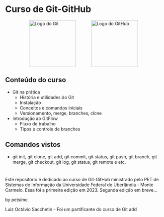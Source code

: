 # Curso de Git-GitHub

<div style="display: flex; justify-content: center;">
  <img src="https://git-scm.com/images/logos/downloads/Git-Icon-1788C.png" alt="Logo do Git" style="width: 150px; height: auto; margin-right: 50px;">
  <img src="https://github.githubassets.com/images/modules/logos_page/Octocat.png" alt="Logo do GitHub" style="width: 150px; height: auto;">
</div>

## Conteúdo do curso

- Git na prática
  - História e utilidades do Git
  - Instalação
  - Conceitos e comandos iniciais
  - Versionamento, merge, branches, clone
- Introdução ao GitFlow
  - Fluxo de trabalho
  - Tipos e controle de branches

## Comandos vistos

- git init, git clone, git add, git commit, git status, git push, git branch, git merge, git checkout, git log, git status, git remote e etc.

#

Este repositório é dedicado ao curso de Git-GitHub ministrado pelo PET de Sistemas de Informação da Universidade Federal de Uberlândia - Monte Carmelo.
Essa foi a primeira edição em 2023. Segunda edição em breve...

by petsimc

Luiz Octávio Sacchetin - Foi um partificante do curso de Git
add